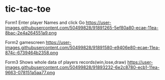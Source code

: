 # tic-tac-toe


Form1
Enter player Names and click Go
https://user-images.githubusercontent.com/50499828/91891265-5ef80a80-ecae-11ea-8bac-2e4a264551a9.png

Form2
gamescreen
https://user-images.githubusercontent.com/50499828/91891580-e9406e80-ecae-11ea-874c-6739464b2358.png

Form3
Shows whole data of players records(win,lose,draw)
https://user-images.githubusercontent.com/50499828/91893232-6e2c8780-ecb1-11ea-9663-078151a5aa77.png
